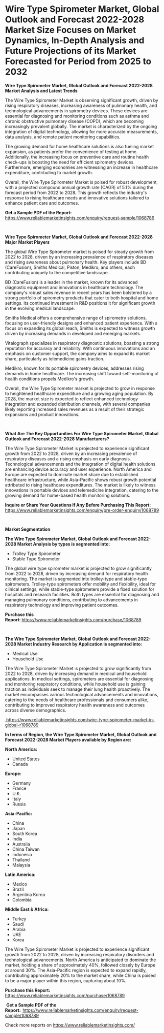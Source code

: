 <p><h1>Wire Type Spirometer Market, Global Outlook and Forecast 2022-2028 Market Size Focuses on Market Dynamics, In-Depth Analysis and Future Projections of its Market Forecasted for Period from 2025 to 2032</h1></p><p><strong>Wire Type Spirometer Market, Global Outlook and Forecast 2022-2028 Market Analysis and Latest Trends</strong></p>
<p><p>The Wire Type Spirometer Market is observing significant growth, driven by rising respiratory diseases, increasing awareness of pulmonary health, and technological advancements in spirometry devices. These devices are essential for diagnosing and monitoring conditions such as asthma and chronic obstructive pulmonary disease (COPD), which are becoming increasingly prevalent globally. The market is characterized by the ongoing integration of digital technology, allowing for more accurate measurements, data analysis, and remote patient monitoring capabilities.</p><p>The growing demand for home healthcare solutions is also fueling market expansion, as patients prefer the convenience of testing at home. Additionally, the increasing focus on preventive care and routine health check-ups is boosting the need for efficient spirometry devices. Furthermore, emerging economies are witnessing an increase in healthcare expenditure, contributing to market growth.</p><p>Overall, the Wire Type Spirometer Market is poised for robust development, with a projected compound annual growth rate (CAGR) of 5.1% during the forecast period from 2022 to 2028. This growth reflects the industry's response to rising healthcare needs and innovative solutions tailored to enhance patient care and outcomes.</p></p>
<p><strong>Get a Sample PDF of the Report:&nbsp;</strong> <a href="https://www.reliablemarketinsights.com/enquiry/request-sample/1068789?utm_campaign=3186&utm_medium=2&utm_source=Github&utm_content=ia&utm_term=21032025&utm_id=wire-type-spirometer-market-global-outlook-and-forecast-2022-2028">https://www.reliablemarketinsights.com/enquiry/request-sample/1068789</a></p>
<p>&nbsp;</p>
<p><strong>Wire Type Spirometer Market, Global Outlook and Forecast 2022-2028 Major Market Players</strong></p>
<p><p>The global Wire Type Spirometer market is poised for steady growth from 2022 to 2028, driven by an increasing prevalence of respiratory diseases and rising awareness about pulmonary health. Key players include BD (CareFusion), Smiths Medical, Piston, Medikro, and others, each contributing uniquely to the competitive landscape.</p><p>BD (CareFusion) is a leader in the market, known for its advanced diagnostic equipment and innovations in healthcare technology. The company's robust sales revenue in recent years has been bolstered by a strong portfolio of spirometry products that cater to both hospital and home settings. Its continued investment in R&D positions it for significant growth in the evolving medical landscape.</p><p>Smiths Medical offers a comprehensive range of spirometry solutions, focusing on user-friendly designs and enhanced patient experience. With a focus on expanding its global reach, Smiths is expected to witness growth driven by increasing demands in developed and emerging markets.</p><p>Vitalograph specializes in respiratory diagnostic solutions, boasting a strong reputation for accuracy and reliability. With continuous innovations and an emphasis on customer support, the company aims to expand its market share, particularly as telemedicine gains traction.</p><p>Medikro, known for its portable spirometry devices, addresses rising demands in home healthcare. The increasing shift toward self-monitoring of health conditions propels Medikro's growth.</p><p>Overall, the Wire Type Spirometer market is projected to grow in response to heightened healthcare expenditure and a growing aging population. By 2028, the market size is expected to reflect enhanced technology integration and expanded distribution channels, with several companies likely reporting increased sales revenues as a result of their strategic expansions and product innovations.</p></p>
<p>&nbsp;</p>
<p><strong>What Are The Key Opportunities For Wire Type Spirometer Market, Global Outlook and Forecast 2022-2028 Manufacturers?</strong></p>
<p><p>The Wire Type Spirometer Market is projected to experience significant growth from 2022 to 2028, driven by an increasing prevalence of respiratory diseases and a rising emphasis on early diagnosis. Technological advancements and the integration of digital health solutions are enhancing device accuracy and user experience. North America and Europe are expected to dominate market share due to established healthcare infrastructure, while Asia-Pacific shows robust growth potential attributed to rising healthcare expenditures. The market is likely to witness innovations in portable devices and telemedicine integration, catering to the growing demand for home-based health monitoring solutions.</p></p>
<p><strong>Inquire or Share Your Questions If Any Before Purchasing This Report:</strong> <a href="https://www.reliablemarketinsights.com/enquiry/pre-order-enquiry/1068789?utm_campaign=3186&utm_medium=2&utm_source=Github&utm_content=ia&utm_term=21032025&utm_id=wire-type-spirometer-market-global-outlook-and-forecast-2022-2028">https://www.reliablemarketinsights.com/enquiry/pre-order-enquiry/1068789</a></p>
<p>&nbsp;</p>
<p><strong>Market Segmentation</strong></p>
<p><strong>The Wire Type Spirometer Market, Global Outlook and Forecast 2022-2028 Market Analysis by types is segmented into:</strong></p>
<p><ul><li>Trolley Type Spirometer</li><li>Stable Type Spirometer</li></ul></p>
<p><p>The global wire type spirometer market is projected to grow significantly from 2022 to 2028, driven by increasing demand for respiratory health monitoring. The market is segmented into trolley-type and stable-type spirometers. Trolley-type spirometers offer mobility and flexibility, ideal for clinical settings, while stable-type spirometers provide a fixed solution for hospitals and research facilities. Both types are essential for diagnosing and managing pulmonary conditions, contributing to advancements in respiratory technology and improving patient outcomes.</p></p>
<p><strong>Purchase this Report:&nbsp;</strong><a href="https://www.reliablemarketinsights.com/purchase/1068789?utm_campaign=3186&utm_medium=2&utm_source=Github&utm_content=ia&utm_term=21032025&utm_id=wire-type-spirometer-market-global-outlook-and-forecast-2022-2028">https://www.reliablemarketinsights.com/purchase/1068789</a></p>
<p>&nbsp;</p>
<p><strong>The Wire Type Spirometer Market, Global Outlook and Forecast 2022-2028 Market Industry Research by Application is segmented into:</strong></p>
<p><ul><li>Medical Use</li><li>Household Use</li></ul></p>
<p><p>The Wire Type Spirometer Market is projected to grow significantly from 2022 to 2028, driven by increasing demand in medical and household applications. In medical settings, spirometers are essential for diagnosing and monitoring respiratory conditions, while household use is gaining traction as individuals seek to manage their lung health proactively. The market encompasses various technological advancements and innovations, catering to the needs of healthcare professionals and consumers alike, contributing to improved respiratory health awareness and outcomes across diverse demographics.</p></p>
<p><a href="https://www.reliablemarketinsights.com/wire-type-spirometer-market-in-global-r1068789?utm_campaign=3186&utm_medium=2&utm_source=Github&utm_content=ia&utm_term=21032025&utm_id=wire-type-spirometer-market-global-outlook-and-forecast-2022-2028">&nbsp;https://www.reliablemarketinsights.com/wire-type-spirometer-market-in-global-r1068789</a></p>
<p><strong>In terms of Region, the Wire Type Spirometer Market, Global Outlook and Forecast 2022-2028 Market Players available by Region are:</strong></p>
<p>
    <p> <strong> North America: </strong>
        <ul>
            <li>United States</li>
            <li>Canada</li>
        </ul>
        </p> 
    <p> <strong> Europe: </strong>
        <ul>
            <li>Germany</li>
            <li>France</li>
            <li>U.K.</li>
            <li>Italy</li>
            <li>Russia</li>
        </ul>
        </p> 
    <p> <strong> Asia-Pacific: </strong>
        <ul>
            <li>China</li>
            <li>Japan</li>
            <li>South Korea</li>
            <li>India</li>
            <li>Australia</li>
            <li>China Taiwan</li>
            <li>Indonesia</li>
            <li>Thailand</li>
            <li>Malaysia</li>
        </ul>
        </p> 
    <p> <strong> Latin America: </strong>
        <ul>
            <li>Mexico</li>
            <li>Brazil</li>
            <li>Argentina Korea</li>
            <li>Colombia</li>
        </ul>
        </p> 
    <p> <strong> Middle East & Africa: </strong>
        <ul>
            <li>Turkey</li>
            <li>Saudi</li>
            <li>Arabia</li>
            <li>UAE</li>
            <li>Korea</li>
        </ul>
    </p>
    </p>
<p><p>The Wire Type Spirometer Market is projected to experience significant growth from 2022 to 2028, driven by increasing respiratory disorders and technological advancements. North America is anticipated to dominate the market, holding a share of approximately 40%, followed closely by Europe at around 30%. The Asia-Pacific region is expected to expand rapidly, contributing approximately 20% to the market share, while China is poised to be a major player within this region, capturing about 10%.</p></p>
<p><strong>Purchase this Report: </strong><a href="https://www.reliablemarketinsights.com/purchase/1068789?utm_campaign=3186&utm_medium=2&utm_source=Github&utm_content=ia&utm_term=21032025&utm_id=wire-type-spirometer-market-global-outlook-and-forecast-2022-2028">https://www.reliablemarketinsights.com/purchase/1068789</a></p>
<p>&nbsp;<strong>Get a Sample PDF of the Report:&nbsp;&nbsp;</strong><a href="https://www.reliablemarketinsights.com/enquiry/request-sample/1068789?utm_campaign=3186&utm_medium=2&utm_source=Github&utm_content=ia&utm_term=21032025&utm_id=wire-type-spirometer-market-global-outlook-and-forecast-2022-2028">https://www.reliablemarketinsights.com/enquiry/request-sample/1068789</a></p>
<p><strong></strong></p>
<p>Check more reports on <a href="https://www.reliablemarketinsights.com/?utm_campaign=3186&utm_medium=2&utm_source=Github&utm_content=ia&utm_term=21032025&utm_id=wire-type-spirometer-market-global-outlook-and-forecast-2022-2028">https://www.reliablemarketinsights.com/</a></p>